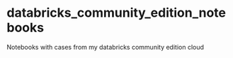 # databricks_community_edition_notebooks
Notebooks with cases from my databricks community edition cloud
